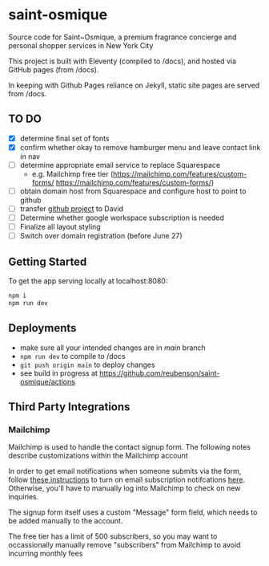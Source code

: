 # saint-osmique

Source code for Saint~Osmique, a premium fragrance concierge and personal shopper services in New York City

This project is built with Eleventy (compiled to /docs), and hosted via GitHub pages (from /docs).

In keeping with Github Pages reliance on Jekyll, static site pages are served from /docs.

## TO DO
- [x] determine final set of fonts
- [x] confirm whether okay to remove hamburger menu and leave contact link in nav
- [ ] determine appropriate email service to replace Squarespace
  - e.g. Mailchimp free tier (https://mailchimp.com/features/custom-forms/
https://mailchimp.com/features/custom-forms/)
- [ ] obtain domain host from Squarespace and configure host to point to github
- [ ] transfer [github project](https://github.com/reubenson/saint-osmique) to David
- [ ] Determine whether google workspace subscription is needed
- [ ] Finalize all layout styling
- [ ] Switch over domain registration (before June 27)

## Getting Started
To get the app serving locally at localhost:8080:
```bash
npm i
npm run dev
```

## Deployments
- make sure all your intended changes are in *main* branch
- `npm run dev` to compile to /docs
- `git push origin main` to deploy changes
- see build in progress at https://github.com/reubenson/saint-osmique/actions

## Third Party Integrations
### Mailchimp
Mailchimp is used to handle the contact signup form. The following notes describe customizations within the Mailchimp account

In order to get email notifications when someone submits via the form, follow [these instructions](https://mailchimp.com/help/change-subscribe-and-unsubscribe-notifications/) to turn on email subscription notifcations [here](https://us17.admin.mailchimp.com/lists/settings/defaults?id=1358751). Otherwise, you'll have to manually log into Mailchimp to check on new inquiries.

The signup form itself uses a custom "Message" form field, which needs to be added manually to the account.

The free tier has a limit of 500 subscribers, so you may want to occassionally manually remove "subscribers" from Mailchimp to avoid incurring monthly fees
